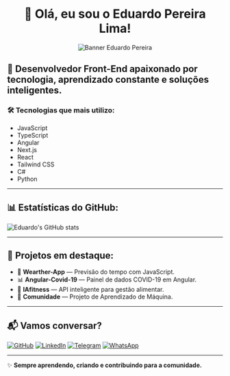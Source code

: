 <h1 align="center">👋 Olá, eu sou o Eduardo Pereira Lima!</h1>

<p align="center">
  <img src=".https://github.com/EduardoPereiraLima-Dev/EduardoPereira/blob/main/public/bg-explosion.png" alt="Banner Eduardo Pereira" />
</p>

## 🚀 Desenvolvedor Front-End apaixonado por tecnologia, aprendizado constante e soluções inteligentes.

### 🛠️ Tecnologias que mais utilizo:
- JavaScript
- TypeScript
- Angular
- Next.js
- React
- Tailwind CSS
- C#
- Python

---

## 📊 Estatísticas do GitHub:
![Eduardo's GitHub stats](https://github-readme-stats.vercel.app/api?username=EduardoPereiraLima-Dev&show_icons=true&theme=radical)

---

## 📌 Projetos em destaque:
- 🎨 **Wearther-App** — Previsão do tempo com JavaScript.
- 📊 **Angular-Covid-19** — Painel de dados COVID-19 em Angular.
- 🤖 **IAfitness** — API inteligente para gestão alimentar.
- 🧠 **Comunidade** — Projeto de Aprendizado de Máquina.

---

## 📬 Vamos conversar?

[![GitHub](https://img.shields.io/badge/GitHub-181717?style=for-the-badge&logo=github)](https://github.com/EduardoPereiraLima-Dev)
[![LinkedIn](https://img.shields.io/badge/LinkedIn-0077B5?style=for-the-badge&logo=linkedin)](https://www.linkedin.com/in/eduardo-pereira-lima-7580a5239)
[![Telegram](https://img.shields.io/badge/Telegram-26A5E4?style=for-the-badge&logo=telegram)](https://t.me/@E967484018)
[![WhatsApp](https://img.shields.io/badge/WhatsApp-25D366?style=for-the-badge&logo=whatsapp)](https://api.whatsapp.com/send?phone=5511967484018)

---

✨ **Sempre aprendendo, criando e contribuindo para a comunidade.**
